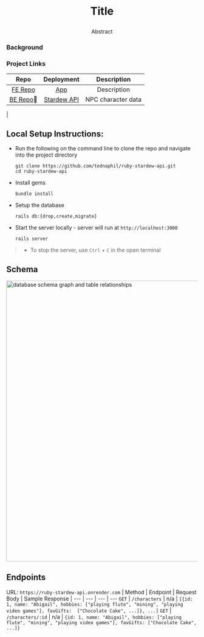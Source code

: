 <!-- <div align="center">
  <img src="" alt="" height="200px">
</div> -->

<!-- <div>
  <img src="" alt="" height="200px">
</div> -->

# <p align="center">Title</p>

<!-- ## Summary: -->
<p align="center">Abstract</p>

### Background

### Project Links
|Repo|Deployment|Description|
|:--:|:--:|:--:|
|[FE Repo]()|[App]()| Description|
|[BE Repo](https://github.com/tednaphil/ruby-stardew-api)📍 | [Stardew API](https://ruby-stardew-api.onrender.com)| NPC character data|
|

## Local Setup Instructions:
- Run the following on the command line to clone the repo and navigate into the project directory
    ```
    git clone https://github.com/tednaphil/ruby-stardew-api.git
    cd ruby-stardew-api
    ```
- Install gems
    ```
    bundle install
    ```
- Setup the database
    ```
    rails db:{drop,create,migrate}
    ```
- Start the server locally - server will run at `http://localhost:3000`
    ```
    rails server
    ```

> - To stop the server, use `Ctrl` + `C` in the open terminal
<!-- * How to run the test suite -->

## Schema
<img width="738" alt="database schema graph and table relationships" src="https://github.com/user-attachments/assets/ca4f9c09-9c10-47d5-9de5-851548ea7d4e">


## Endpoints
URL: `https://ruby-stardew-api.onrender.com`
| Method | Endpoint | Request Body | Sample Response |
--- | --- | --- | ---
`GET` | `/characters` | n/a | `[{id: 1, name: "Abigail", hobbies: ["playing flute", "mining", "playing video games"], favGifts:  ["Chocolate Cake", ...]}, ...]`
`GET` | `/characters/:id` | n/a | `{id: 1, name: "Abigail", hobbies: ["playing flute", "mining", "playing video games"], favGifts: ["Chocolate Cake", ...]}`
<!--
`PUT` | `'/api/v1/characters/:id'` | `{hobby: "shopping", avatar: "newURL"}` | `{id: "1", name: "Abigail", hobbies: ["playing flute", "mining", "playing video games, shopping"], avatar: "newURL"}`
`POST` | `'/api/v1/characters'` | `{name: "Ellis", hobbies: ["hobby1", "hobby2"], avatar: "URL"}` | `{id: "2", name: "Ellis", hobbies: ["hobby1", "hobby2"], avatar: "URL"}`
`DELETE` | `'/api/v1/characters/:id'` | n/a | n/a
-->